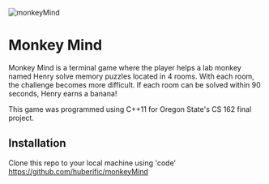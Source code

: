 ![monkeyMind](https://ahuber.dev/images/monkeyMind.png)

# Monkey Mind
Monkey Mind is a terminal game where the player helps a lab monkey named Henry solve memory puzzles located in 4 rooms. With each room, the challenge becomes more difficult. If each room can be solved within 90 seconds, Henry earns a banana!

This game was programmed using C++11 for Oregon State's CS 162 final project.

## Installation

Clone this repo to your local machine using 'code' https://github.com/huberific/monkeyMind
